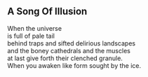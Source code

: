 A Song Of Illusion
------------------
When the universe  
is full of pale tail  
behind traps and sifted delirious landscapes  
and the boney cathedrals and the muscles  
at last give forth their clenched granule.  
When you awaken like form sought by the ice.  
